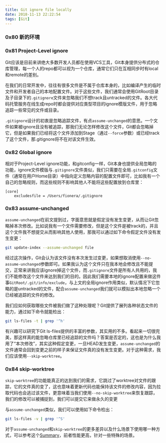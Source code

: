 ```yaml
---
title: Git ignore file locally
date: 2018-11-13 22:22:54
tags: [Git]
---
```


### 0x80 新的环境

### 0x81 Project-Level ignore

Git应该是目前来讲绝大多数开发人员都在使用VCS工具，Git本身提供分布式的仓库管理，每一个人的repo都可以视为一个仓库，通常它们只在互相同步时有local和remote的差别。

在我们的日常开发中，往往有很多文件是不属于仓库本身的，比如编译产生的临时文件和开发者自己的本地配置文件。对于这些文件，我们通常会使用GitRoot目录及子目录下的`.gitignore`文件来忽略我们不想track且untracked的文件。各大代码托管服务在线生成repo时都会提供对应类型项目的ignore模版文件，用于忽略追踪一些常见的文件或目录。

`.gitignore`设计的初衷是忽略追踪文件，有点`assume-unchanged`的意思。一个文件如果被ignore且没有被追踪，那我们无论怎样修改这个文件，Git都会忽略掉它，但是如果我们已经将这个文件添加到Stage（通过`--force`参数）或已经track了这个文件，那.gitignore将不在对该文件生效。

<!--more-->

### 0x82 Global ignore

相对于Project-Level ignore功能，和gitconfig一样，Git本身也提供全局忽略的功能，ignore文件模版与`.gitignore`文件类似，我们只需要在全局`.gitconfig`文件（通常在用户Home目录）中指向定义忽略内容的配置文件即可，比如我有一个自己的忽略规则，而这些规则不影响其他人不能将这些配置放到仓库里：

```Git
[core]
    excludesfile = /Users/fionera/.gitignore
```

### 0x83 assume-unchanged

`assume-unchanged`在前文提到过，字面意思就是假定没有发生变更，从而让Git忽略掉本次修改。比如说我有一个文件需要修改，但是这个文件是被track的，并且这个文件我不想提交从而影响其他人使用，那我可以通过如下命令假定文件没有发生变更：

```Bash
git update-index --assume-unchanged file
```

经过这次操作，Git会认为该文件没有本次发生过变更，如果想取消使用`--no-assume-unchanged`参数即可。如果我认为这个文件只在我本地会修改且不能提交，正常来讲我应该ignore掉这个文件，而`.gitignore`文件是所有人共用的，我们不能修改这个文件来达到我们的目的。因此我们需要本地的ignore配置来做这件事`GitRoot/.git/info/exclude`，与上文的全局ignore作用类似，默认情况下它忽略的是untracked的文件，配合`assume-unchanged`我们就可以模拟出本地忽略一个已经被追踪的文件的修改。

我们应如何获取哪些文件被我们做了这种处理呢？Git提供了展列各种状态文件的能力，通过如下命令就能检出：

```Bash
git ls-files -t | grep '^h'
```

有兴趣可以研究下Git ls-files提供的丰富的参数，其实用的不多。看起来一切很完美，那这样真的能忽略仓库里已经追踪的文件吗？答案是否定的，这也是为什么我用了“本次修改”，其实这种假定变更，一旦HEAD发生变更，`assume-unchanged`的文件通常会回到变更之前的样子来保证文件真的没有发生变更。对于这种需求，我们应该使用`--skip-worktree`。

### 0x84 skip-worktree

`skip-worktree`的功能能真正的达到我们的需求，它跳过了worktree对文件的跟踪，它的文件真的变了，这也意味着更新代码也能保持该文件的修改内容，因为拉取代码也会逃过该文件，更意味着当我们使用`--no-skip-worktree`来恢复跟踪，我们的修改可以被捕捉到，我们可以提交它来做永久的变更

与`assume-unchanged`类似，我们可以使用如下命令检出：

```Bash
git ls-files -v | grep '^S'
```

对于`assume-unchanged`和`skip-worktree`的更多差异以及什么场景下使用哪一种方式，可以参考这个[Summary](https://fallengamer.livejournal.com/93321.html)，前者性能更高，针对一些特殊的场景。
